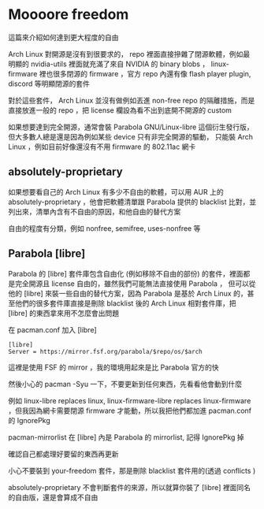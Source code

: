 # Moooore freedom

這篇來介紹如何達到更大程度的自由

Arch Linux 對開源是沒有到很要求的， repo 裡面直接摻雜了閉源軟體，例如最明顯的 nvidia-utils 裡面就充滿了來自 NVIDIA 的 binary blobs ， 
linux-firmware 裡也很多閉源的 firmware ，官方 repo 內還有像 flash player plugin, discord 等明顯閉源的套件

對於這些套件， Arch Linux 並沒有做例如丟進 non-free repo 的隔離措施，而是直接放進一般的 repo ，把 license 欄設為看不出到底開不開源的 custom

如果想要達到完全開源，通常會裝 Parabola GNU/Linux-libre 這個衍生發行版，但大多數人總是還是因為例如某些 device 只有非完全開源的驅動，
只能裝 Arch Linux ，例如目前好像還沒有不用 firmware 的 802.11ac 網卡

## absolutely-proprietary

如果想要看自己的 Arch Linux 有多少不自由的軟體，可以用 AUR 上的 absolutely-proprietary ，他會把軟體清單跟 Parabola 提供的 blacklist 比對，並列出來，清單內含有不自由的原因，和他自由的替代方案

自由的程度有分類，例如 nonfree, semifree, uses-nonfree 等

## Parabola [libre]

Parabola 的 [libre] 套件庫包含自由化 (例如移除不自由的部份) 的套件，裡面都是完全開源且 license 自由的，雖然我們可能無法直接使用 Parabola ，
但可以從他的 [libre] 來裝一些自由的替代方案，因為 Parabola 是基於 Arch Linux 的，甚至他們的很多套件庫直接是刪除 blacklist 後的 
Arch Linux 相對套件庫，把 [libre] 的東西拿來用不怎麼會出問題

在 pacman.conf 加入 [libre]

```
[libre]
Server = https://mirror.fsf.org/parabola/$repo/os/$arch
```

這裡是使用 FSF 的 mirror ，我的環境用起來是比 Parabola 官方的快

然後小心的 pacman -Syu 一下，不要更新到任何東西，先看看他會動到什麼

例如 linux-libre replaces linux, linux-firmware-libre replaces linux-firmware ，但我因為網卡需要閉源 firmware 才能動，所以我把他們都加進 pacman.conf 的 IgnorePkg

pacman-mirrorlist 在 [libre] 內是 Parabola 的 mirrorlist, 記得 IgnorePkg 掉

確認自己都處理好要留的東西再更新

小心不要裝到 your-freedom 套件，那是刪除 blacklist 套件用的(透過 conflicts )

absolutely-proprietary 不會判斷套件的來源，所以就算你裝了 [libre] 裡面同名的自由版，還是會算成不自由
